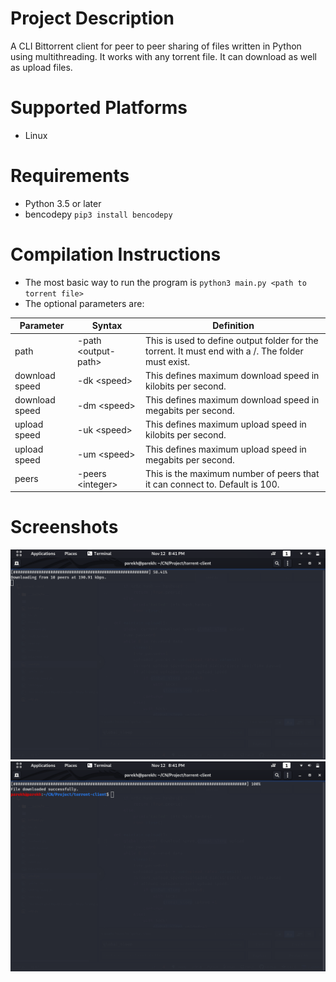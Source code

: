 # Project Description

A CLI Bittorrent client for peer to peer sharing of files written in Python using multithreading. It works with any torrent file. It can download as well as upload files.

# Supported Platforms
- Linux

# Requirements
- Python 3.5 or later
- bencodepy ` pip3 install bencodepy `

# Compilation Instructions
- The most basic way to run the program is ` python3 main.py <path to torrent file> `
- The optional parameters are:

| Parameter      	| Syntax                    	| Definition                                                                                         	|
|----------------	|---------------------------	|----------------------------------------------------------------------------------------------------	|
| path           	| -path &lt;output-path&gt; 	| This is used to define output folder for the torrent. It must end with a /. The folder must exist. 	|
| download speed 	| -dk &lt;speed&gt;         	| This defines maximum download speed in kilobits per second.                                        	|
| download speed 	| -dm &lt;speed&gt;         	| This defines maximum download speed in megabits per second.                                        	|
| upload speed   	| -uk &lt;speed&gt;         	| This defines maximum upload speed in kilobits per second.                                          	|
| upload speed   	| -um &lt;speed&gt;         	| This defines maximum upload speed in megabits per second.                                          	|
| peers          	| -peers &lt;integer&gt;     	| This is the maximum number of peers that it can connect to. Default is 100.                        	| 


# Screenshots

![CLI-Downloading](https://github.com/parekh0711/torrent-client/blob/main/Screenshots/screenshot1.png)
![CLI-Completed](https://github.com/parekh0711/torrent-client/blob/main/Screenshots/screenshot2.png)

